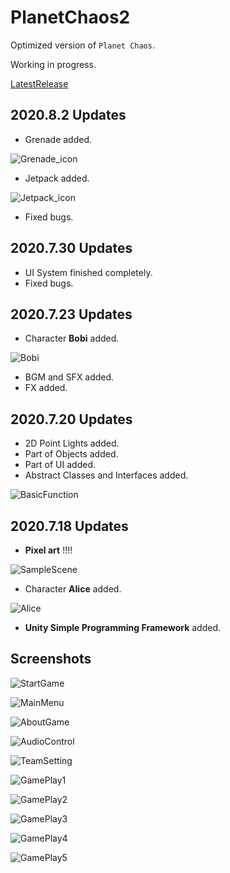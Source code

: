 # PlanetChaos2
Optimized version of `Planet Chaos`.

Working in progress.

[LatestRelease](https://github.com/GeniusGameStudio/PlanetChaos2/releases/tag/0.1)



## 2020.8.2 Updates

- Grenade added.

![Grenade_icon](https://github.com/GeniusGameStudio/PlanetChaos2/blob/master/Screenshots/Grenade_icon.png?raw=true)

- Jetpack added.

![Jetpack_icon](https://github.com/GeniusGameStudio/PlanetChaos2/blob/master/Screenshots/Jetpack_icon.png?raw=true)

- Fixed bugs.



## 2020.7.30 Updates

- UI System finished completely.
- Fixed bugs.



## 2020.7.23 Updates

- Character **Bobi** added.

![Bobi](https://github.com/GeniusGameStudio/PlanetChaos2/blob/master/Screenshots/Bobi.png?raw=true)

- BGM and SFX added.
- FX added.



## 2020.7.20 Updates

- 2D Point Lights added.
- Part of Objects added.
- Part of UI added.
- Abstract Classes and Interfaces added.



![BasicFunction](https://github.com/GeniusGameStudio/PlanetChaos2/blob/master/Screenshots/BasicFunction.png?raw=true)



## 2020.7.18 Updates

- **Pixel art**  !!!!

![SampleScene](https://github.com/GeniusGameStudio/PlanetChaos2/blob/master/Screenshots/SampleScene.png?raw=true)

- Character **Alice** added.

![Alice](https://github.com/GeniusGameStudio/PlanetChaos2/blob/master/Screenshots/Alice.png?raw=true)

- **Unity Simple Programming Framework** added.

## Screenshots

![StartGame](https://github.com/GeniusGameStudio/PlanetChaos2/blob/master/Screenshots/StartGame.png?raw=true)

![MainMenu](https://github.com/GeniusGameStudio/PlanetChaos2/blob/master/Screenshots/MainMenu.png?raw=true)

![AboutGame](https://github.com/GeniusGameStudio/PlanetChaos2/blob/master/Screenshots/AboutGame.png?raw=true)

![AudioControl](https://github.com/GeniusGameStudio/PlanetChaos2/blob/master/Screenshots/AudioControl.png?raw=true)

![TeamSetting](https://github.com/GeniusGameStudio/PlanetChaos2/blob/master/Screenshots/TeamSetting.png?raw=true)

![GamePlay1](https://github.com/GeniusGameStudio/PlanetChaos2/blob/master/Screenshots/GamePlay1.png?raw=true)

![GamePlay2](https://github.com/GeniusGameStudio/PlanetChaos2/blob/master/Screenshots/GamePlay2.png?raw=true)

![GamePlay3](https://github.com/GeniusGameStudio/PlanetChaos2/blob/master/Screenshots/GamePlay3.png?raw=true)

![GamePlay4](https://github.com/GeniusGameStudio/PlanetChaos2/blob/master/Screenshots/GamePlay4.png?raw=true)

![GamePlay5](https://github.com/GeniusGameStudio/PlanetChaos2/blob/master/Screenshots/GamePlay5.png?raw=true)